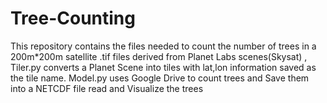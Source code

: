 # Tree-Counting
This repository contains the files needed to count the number of trees in a 200m*200m satellite .tif files derived from Planet Labs scenes(Skysat) , Tiler.py converts a Planet Scene into tiles with lat,lon information saved as the tile name. Model.py uses Google Drive to count trees and Save them into a NETCDF file read and Visualize the trees
